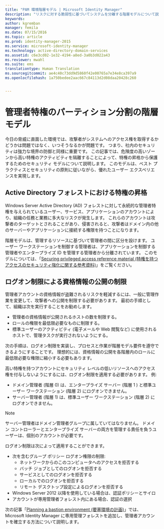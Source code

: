 ```yaml
---
title: "PAM 環境階層モデル | Microsoft Identity Manager"
description: "リスクに対する脆弱性に基づいてシステムを分離する階層モデルについて説明します。"
keywords: 
author: kgremban
manager: femila
ms.date: 07/15/2016
ms.topic: article
ms.prod: identity-manager-2015
ms.service: microsoft-identity-manager
ms.technology: active-directory-domain-services
ms.assetid: c6e3cd02-1e32-4194-a8ed-3a0b3d022a43
ms.reviewer: mwahl
ms.suite: ems
translationtype: Human Translation
ms.sourcegitcommit: ae4c40c73dd9d5860f42e00765a7e34e8ca397a9
ms.openlocfilehash: 1a750bedee2aac667c84113d2d08daa20428c260


---
```


# 管理者特権のパーティション分割の階層モデル

今日の脅威に直面した環境では、攻撃者がシステムへのアクセス権を取得するかどうかは問題ではなく、いつそうなるかが問題です。 つまり、社内のセキュリティは強力な境界の防御と同様に重要です。 この記事では、危険度の高いゾーンから高い特権のアクティビティを隔離することによって、特権の昇格から保護するためのセキュリティ モデルについて説明します。 このモデルは、ベスト プラクティスとセキュリティの原則に従いながら、優れたユーザー エクスペリエンスを実現します。

## Active Directory フォレストにおける特権の昇格

Windows Server Active Directory (AD) フォレストに対して永続的な管理者特権を与えられているユーザー、サービス、アプリケーションのアカウントにより、組織の任務と業務に多大なリスクが発生します。 これらのアカウントは攻撃者のターゲットとされることがあり、侵害されると、攻撃者はドメイン内の他のサーバーやアプリケーションに接続する権限を持つことになります。

階層モデルは、管理するリソースに基づいて管理者の間に区分を設けます。 ユーザー ワークステーションを制御する管理者は、アプリケーションを制御する管理者やエンタープライズ ID を管理する管理者から分離されています。 このモデルについては、「[Securing privileged access reference material (特権を持つアクセスのセキュリティ強化に関する参考資料)](http://aka.ms/tiermodel)」をご覧ください。

## ログオン制限による資格情報の公開の制限

管理者アカウントの資格情報が盗難されるリスクを軽減するには、一般に管理作業を変更して、攻撃者への公開を制限する必要があります。 最初の手順として、組織は次を実行することをお勧めします。

- 管理者の資格情報が公開されるホストの数を制限する。
- ロールの権限を最低限必要なものに制限する。
- 標準ユーザーのアクティビティ (電子メールや Web 閲覧など) に使用されるホストで、管理タスクが実行されないようにする。

次の手順は、ログオン制限を実装し、プロセスと作業が階層モデル要件を遵守できるようにすることです。 理想的には、資格情報の公開を各階層内のロールに最低限必要な権限に縮小する必要もあります。

高い特権を持つアカウントにセキュリティ レベルの低いリソースへのアクセス権を付与しないようにするには、ログオン制限を適用する必要があります。 例:

- ドメイン管理者 (階層 0) は、エンタープライズ サーバー (階層 1 ) と標準ユーザー ワークステーション (階層 2) にログオンできません。
- サーバー管理者 (階層 1) は、標準ユーザー ワークステーション (階層 2) にログオンできません。

>[!NOTE]
> サーバー管理者はドメイン管理者グループに属していてはなりません。 ドメイン コントローラーとエンタープライズ サーバーの両方を管理する責任を負うユーザーは、個別のアカウントが必要です。

ログオン制限は次によって適用することができます。

- 次を含むグループ ポリシー ログオン権限の制限:  
    - ネットワークからのこのコンピュータへのアクセスを拒否する  
    - バッチ ジョブとしてのログオンを拒否する  
    - サービスとしてのログオンを拒否する  
    - ローカルでのログオンを拒否する  
    - リモート デスクトップ設定によるログオンを拒否する  
- Windows Server 2012 以降を使用している場合は、認証ポリシーとサイロ
- アカウントが専用管理者フォレスト内にある場合、認証の選択

次の記事「[Planning a bastion environment (要塞環境の計画)](planning-bastion-environment.md)」では、Microsoft Identity Manager に専用管理フォレストを追加し、管理者アカウントを確立する方法について説明します。



<!--HONumber=Jul16_HO3-->


